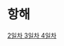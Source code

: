 <h1> 항해 </h1>

<a href="/day_2.md"> 2일차 </a>
<a href="/day_3.md"> 3일차 </a>
<a href="/day_4.md"> 4일차 </a>
